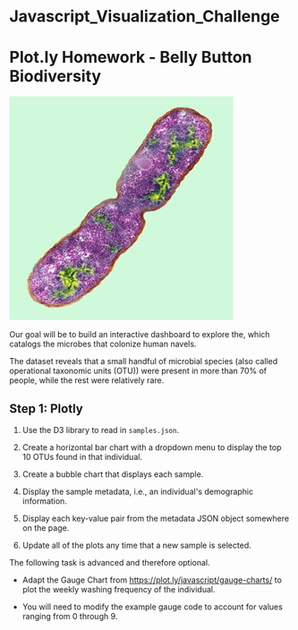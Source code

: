 # Javascript_Visualization_Challenge

# Plot.ly Homework - Belly Button Biodiversity

![Bacteria by filterforge.com](Images/bacteria.jpg)

Our goal will be to build an interactive dashboard to explore the, which catalogs the microbes that colonize human navels.

The dataset reveals that a small handful of microbial species (also called operational taxonomic units (OTU)) were present in more than 70% of people, while the rest were relatively rare.

## Step 1: Plotly

1. Use the D3 library to read in `samples.json`.

2. Create a horizontal bar chart with a dropdown menu to display the top 10 OTUs found in that individual.

3. Create a bubble chart that displays each sample.

4. Display the sample metadata, i.e., an individual's demographic information.

5. Display each key-value pair from the metadata JSON object somewhere on the page.



6. Update all of the plots any time that a new sample is selected.

The following task is advanced and therefore optional.

* Adapt the Gauge Chart from <https://plot.ly/javascript/gauge-charts/> to plot the weekly washing frequency of the individual.

* You will need to modify the example gauge code to account for values ranging from 0 through 9.

